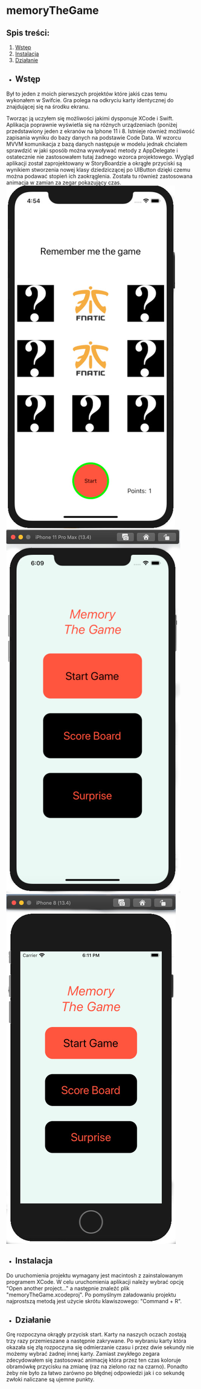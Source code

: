 # memoryTheGame


## Spis treści:
1. [Wstęp](#wstęp)
2. [Instalacja](#instalacja)
3. [Działanie](#działanie)

* ## Wstęp

Był to jeden z moich pierwszych projektów które jakiś czas temu wykonałem w Swifcie.
Gra polega na odkryciu karty identycznej do znajdującej się na środku ekranu.

Tworząc ją uczyłem się możliwości jakimi dysponuje XCode i Swift. Aplikacja poprawnie wyświetla się na różnych urządzeniach (poniżej przedstawiony jeden z ekranów na Iphone 11 i 8. Istnieje również możliwość zapisania wyniku do bazy danych na podstawie Code Data. W wzorcu MVVM komunikacja z bazą danych następuje w modelu jednak chciałem sprawdzić w jaki sposób można wywoływać metody z AppDelegate i ostatecznie nie zastosowałem tutaj żadnego wzorca projektowego. Wygląd aplikacji został zaprojektowany w StoryBoardzie a okrągłe przyciski są wynikiem stworzenia nowej klasy dziedziczącej po UIButton dzięki czemu można podawać stopień ich zaokrąglenia. Została tu również zastosowana animacja w zamian za zegar pokazujący czas.
![gameScreen](/images/theGame.jpg)
![mainScreen11](/images/mainScreen11.jpg) ![mainScreen8](/images/mainScreen8.jpg)

* ## Instalacja

Do uruchomienia projektu wymagany jest macintosh z zainstalowanym programem XCode. W celu uruchomienia aplikacji należy wybrać opcję "Open another project..." a następnie znaleźć plik "memoryTheGame.xcodeproj". Po pomyślnym załadowaniu projektu najprostszą metodą jest użycie skrótu klawiszowego: "Command + R".

* ## Działanie

Grę rozpoczyna okrągły przycisk start. Karty na naszych oczach zostają trzy razy przemieszane a następnie zakrywane. Po wybraniu karty która okazała się złą rozpoczyna się odmierzanie czasu i przez dwie sekundy nie możemy wybrać żadnej innej karty. Zamiast zwykłego zegara zdecydowałem się zastosować animację która przez ten czas koloruje obramówkę przycisku na zmianę (raz na zielono raz na czarno). Ponadto żeby nie było za łatwo zarówno po błędnej odpowiedzi jak i co sekundę zwłoki naliczane są ujemne punkty.
